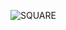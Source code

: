 ![SQUARE ](https://user-images.githubusercontent.com/97614700/218044110-8fac4132-a060-464c-9fe6-05e5ed3c614c.jpg)
